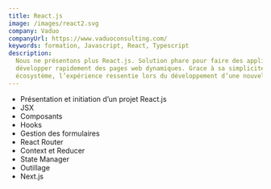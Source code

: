 ```yaml
---
title: React.js
image: /images/react2.svg
company: Vaduo
companyUrl: https://www.vaduoconsulting.com/
keywords: formation, Javascript, React, Typescript
description:
  Nous ne présentons plus React.js. Solution phare pour faire des applications Web, cette librairie permet de
  développer rapidement des pages web dynamiques. Grace à sa simplicité de mise en œuvre mais également à son
  écosystème, l’expérience ressentie lors du développement d’une nouvelle application est fortement appréciée.
---
```


- Présentation et initiation d’un projet React.js
- JSX
- Composants
- Hooks
- Gestion des formulaires
- React Router
- Context et Reducer
- State Manager
- Outillage
- Next.js
